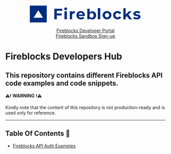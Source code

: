 <p align="center">
  <img src="./logo.svg" width="350" alt="accessibility text">
</p>
<div align="center">

  [Fireblocks Developer Portal](https://developers.fireblocks.com) </br>
  [Fireblocks Sandbox Sign-up](https://www.fireblocks.com/developer-sandbox-sign-up/) </br>
</div>

# Fireblocks Developers Hub

This repository contains different Fireblocks API code examples and code snippets.
--- 

⚠️❗ **WARNING** ❗⚠️ 

Kindly note that the content of this repository is not production-ready and is used only for reference.

---

## Table Of Contents 📖

- [Fireblocks API Auth Examples](https://github.com/fireblocks/developers-hub/blob/main/authentication_examples/README.md)